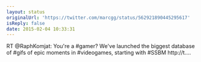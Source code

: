 ```yaml
---
layout: status
originalUrl: 'https://twitter.com/marcgg/status/562921890445295617'
isReply: false
date: 2015-02-04 10:33:31
---
```


RT @RaphKomjat: You're a #gamer? We've launched the biggest database of #gifs of epic moments in #videogames, starting with #SSBM http://t.…
